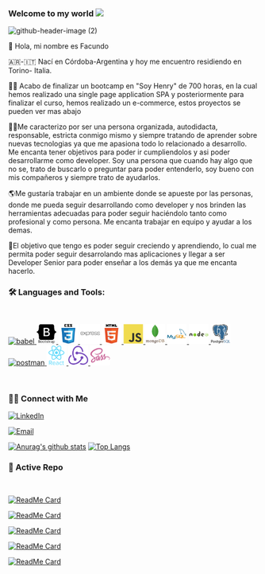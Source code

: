 ### Welcome to my world <img src="https://github.com/TheDudeThatCode/TheDudeThatCode/blob/master/Assets/Earth.gif" width="24px">

![github-header-image (2)](https://user-images.githubusercontent.com/97521604/171206193-7cfc7e0d-1d7e-4f09-b57a-4fc5056738f8.png)


👋 Hola, mi nombre es Facundo

🇦🇷-🇮🇹 Nací en Córdoba-Argentina y hoy me encuentro residiendo en Torino- Italia.

👨‍🎓 Acabo de finalizar un bootcamp en "Soy Henry" de 700 horas, en la cual hemos realizado una single page application SPA y posteriormente para finalizar el curso, hemos realizado un e-commerce, estos proyectos se pueden ver mas abajo

👨‍💻Me caracterizo por ser una persona organizada, autodidacta, responsable, estricta conmigo mismo y siempre tratando de aprender sobre nuevas tecnologias ya que me apasiona todo lo relacionado a desarrollo.
Me encanta tener objetivos para poder ir cumpliendolos y asi poder desarrollarme como developer. Soy una persona que cuando hay algo que no se, trato de buscarlo o preguntar para poder entenderlo, soy bueno con mis compañeros y siempre trato de ayudarlos.

🌎Me gustaría trabajar en un ambiente donde se apueste por las personas, donde me pueda seguir desarrollando como developer y nos brinden las herramientas adecuadas para poder seguir haciéndolo tanto como profesional y como persona. Me encanta trabajar en equipo y ayudar a los demas.

🚀El objetivo que tengo es poder seguir creciendo y aprendiendo, lo cual me permita poder seguir desarrolando mas aplicaciones y llegar a ser Developer Senior para poder enseñar a los demás ya que me encanta hacerlo.

### 🛠 Languages and Tools:

<br />
<p align="left"> <a href="https://babeljs.io/" target="_blank" rel="noreferrer"> <img src="https://www.vectorlogo.zone/logos/babeljs/babeljs-icon.svg" alt="babel" width="40" height="40"/> </a> <a href="https://getbootstrap.com" target="_blank" rel="noreferrer"> <img src="https://raw.githubusercontent.com/devicons/devicon/master/icons/bootstrap/bootstrap-plain-wordmark.svg" alt="bootstrap" width="40" height="40"/> </a> <a href="https://www.w3schools.com/css/" target="_blank" rel="noreferrer"> <img src="https://raw.githubusercontent.com/devicons/devicon/master/icons/css3/css3-original-wordmark.svg" alt="css3" width="40" height="40"/> </a> <a href="https://expressjs.com" target="_blank" rel="noreferrer"> <img src="https://raw.githubusercontent.com/devicons/devicon/master/icons/express/express-original-wordmark.svg" alt="express" width="40" height="40"/> </a> <a href="https://www.w3.org/html/" target="_blank" rel="noreferrer"> <img src="https://raw.githubusercontent.com/devicons/devicon/master/icons/html5/html5-original-wordmark.svg" alt="html5" width="40" height="40"/> </a> <a href="https://developer.mozilla.org/en-US/docs/Web/JavaScript" target="_blank" rel="noreferrer"> <img src="https://raw.githubusercontent.com/devicons/devicon/master/icons/javascript/javascript-original.svg" alt="javascript" width="40" height="40"/> </a> <a href="https://www.mongodb.com/" target="_blank" rel="noreferrer"> <img src="https://raw.githubusercontent.com/devicons/devicon/master/icons/mongodb/mongodb-original-wordmark.svg" alt="mongodb" width="40" height="40"/> </a> <a href="https://www.mysql.com/" target="_blank" rel="noreferrer"> <img src="https://raw.githubusercontent.com/devicons/devicon/master/icons/mysql/mysql-original-wordmark.svg" alt="mysql" width="40" height="40"/> </a> <a href="https://nodejs.org" target="_blank" rel="noreferrer"> <img src="https://raw.githubusercontent.com/devicons/devicon/master/icons/nodejs/nodejs-original-wordmark.svg" alt="nodejs" width="40" height="40"/> </a> <a href="https://www.postgresql.org" target="_blank" rel="noreferrer"> <img src="https://raw.githubusercontent.com/devicons/devicon/master/icons/postgresql/postgresql-original-wordmark.svg" alt="postgresql" width="40" height="40"/> </a> <a href="https://postman.com" target="_blank" rel="noreferrer"> <img src="https://www.vectorlogo.zone/logos/getpostman/getpostman-icon.svg" alt="postman" width="40" height="40"/> </a> <a href="https://reactjs.org/" target="_blank" rel="noreferrer"> <img src="https://raw.githubusercontent.com/devicons/devicon/master/icons/react/react-original-wordmark.svg" alt="react" width="40" height="40"/> </a> <a href="https://redux.js.org" target="_blank" rel="noreferrer"> <img src="https://raw.githubusercontent.com/devicons/devicon/master/icons/redux/redux-original.svg" alt="redux" width="40" height="40"/> </a> <a href="https://sass-lang.com" target="_blank" rel="noreferrer"> <img src="https://raw.githubusercontent.com/devicons/devicon/master/icons/sass/sass-original.svg" alt="sass" width="40" height="40"/> </a> </p>
<br />

<h3> 🤝🏻 Connect with Me </h3>

<p align="center">

<a href="https://www.linkedin.com/in/facundoemanuelfrias/"><img alt="LinkedIn" src="https://img.shields.io/badge/LinkedIn-Facundo%20Emanuel%20Frias-blue?style=flat-square&logo=linkedin"></a>

<a href="mailto:facufrias@hotmail"><img alt="Email" src="https://img.shields.io/badge/Email-facufrias@hotmail.com-blue?style=flat-square&logo=gmail"></a>

</p>

[![Anurag's github stats](https://github-readme-stats.vercel.app/api?username=FacundoEFrias&theme=blue-green)](https://github.com/FacundoEFrias/github-readme-stats)
[![Top Langs](https://github-readme-stats.vercel.app/api/top-langs/?username=FacundoEFrias&layout=compact&theme=blue-green)](https://github.com/anuraghazra/github-readme-stats)
<br />

### 👀 Active Repo

<br />

[![ReadMe Card](https://github-readme-stats.vercel.app/api/pin/?username=SnowPandaCoPT10a&repo=PF10a&theme=radical "food")](https://github.com/SnowPandaCoPT10a/PF10a)

[![ReadMe Card](https://github-readme-stats.vercel.app/api/pin/?username=FacundoEFrias&repo=PI-Videogame&theme=radical "Videogame")](https://github.com/FacundoEFrias/PI-Videogame)

[![ReadMe Card](https://github-readme-stats.vercel.app/api/pin/?username=FacundoEFrias&repo=food&theme=radical "food")](https://github.com/FacundoEFrias/food)

[![ReadMe Card](https://github-readme-stats.vercel.app/api/pin/?username=FacundoEFrias&repo=API-Weather&theme=radical "API-Weather")](https://github.com/FacundoEFrias/API-Weather)

[![ReadMe Card](https://github-readme-stats.vercel.app/api/pin/?username=FacundoEFrias&repo=Rick-Morty&theme=radical "Rick-Morty")](https://github.com/FacundoEFrias/Rick-Morty)



<!--
**FacundoEFrias/FacundoEFrias** is a ✨ _special_ ✨ repository because its `README.md` (this file) appears on your GitHub profile.

Here are some ideas to get you started:

- 🔭 I’m currently working on ...
- 🌱 I’m currently learning ...
- 👯 I’m looking to collaborate on ...
- 🤔 I’m looking for help with ...
- 💬 Ask me about ...
- 📫 How to reach me: ...
- 😄 Pronouns: ...
- ⚡ Fun fact: ...
-->
